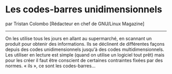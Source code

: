 # Les codes-barres unidimensionnels
par Tristan Colombo [Rédacteur en chef de GNU/Linux Magazine]

---

On les utilise tous les jours en allant au supermarché, en scannant un produit pour obtenir des informations. Ils se déclinent de différentes façons depuis des codes unidimensionnels jusqu'à des codes multidimensionnels. Les utiliser en lecture est simple (quand on utilise un logiciel tout prêt) mais pour les créer il faut être conscient de certaines contraintes fixées par des normes. « ils », ce sont les codes-barres...
